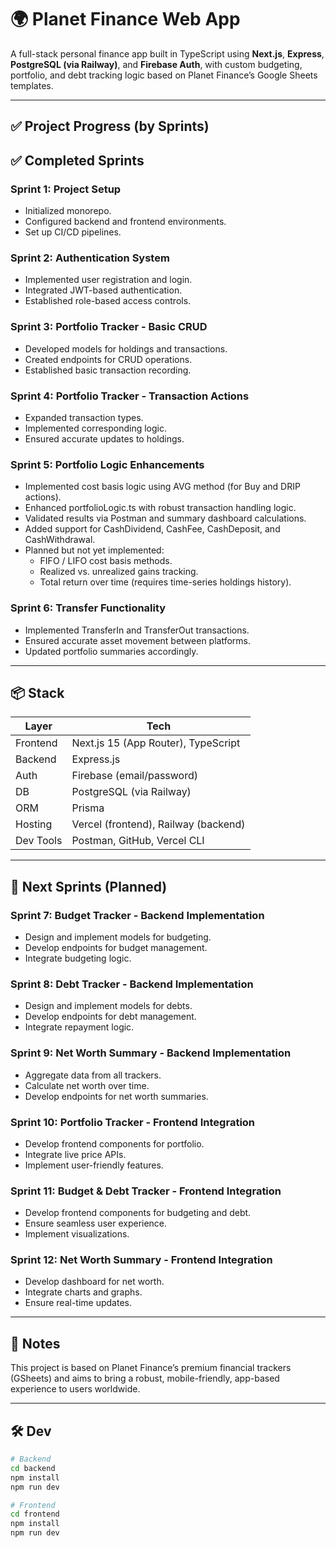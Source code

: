 # 🌍 Planet Finance Web App

A full-stack personal finance app built in TypeScript using **Next.js**, **Express**, **PostgreSQL (via Railway)**, and **Firebase Auth**, with custom budgeting, portfolio, and debt tracking logic based on Planet Finance’s Google Sheets templates.

---

## ✅ Project Progress (by Sprints)

## ✅ Completed Sprints

### Sprint 1: Project Setup
- Initialized monorepo.
- Configured backend and frontend environments.
- Set up CI/CD pipelines.

### Sprint 2: Authentication System
- Implemented user registration and login.
- Integrated JWT-based authentication.
- Established role-based access controls.

### Sprint 3: Portfolio Tracker - Basic CRUD
- Developed models for holdings and transactions.
- Created endpoints for CRUD operations.
- Established basic transaction recording.

### Sprint 4: Portfolio Tracker - Transaction Actions
- Expanded transaction types.
- Implemented corresponding logic.
- Ensured accurate updates to holdings.

### Sprint 5: Portfolio Logic Enhancements
- Implemented cost basis logic using AVG method (for Buy and DRIP actions).
- Enhanced portfolioLogic.ts with robust transaction handling logic.
- Validated results via Postman and summary dashboard calculations.
- Added support for CashDividend, CashFee, CashDeposit, and CashWithdrawal.
- Planned but not yet implemented:
  - FIFO / LIFO cost basis methods.
  - Realized vs. unrealized gains tracking.
  - Total return over time (requires time-series holdings history).

### Sprint 6: Transfer Functionality
- Implemented TransferIn and TransferOut transactions.
- Ensured accurate asset movement between platforms.
- Updated portfolio summaries accordingly.

---

## 📦 Stack

| Layer         | Tech                             |
|---------------|----------------------------------|
| Frontend      | Next.js 15 (App Router), TypeScript |
| Backend       | Express.js                       |
| Auth          | Firebase (email/password)        |
| DB            | PostgreSQL (via Railway)         |
| ORM           | Prisma                           |
| Hosting       | Vercel (frontend), Railway (backend) |
| Dev Tools     | Postman, GitHub, Vercel CLI      |

---

## 📌 Next Sprints (Planned)

### Sprint 7: Budget Tracker - Backend Implementation
- Design and implement models for budgeting.
- Develop endpoints for budget management.
- Integrate budgeting logic.

### Sprint 8: Debt Tracker - Backend Implementation
- Design and implement models for debts.
- Develop endpoints for debt management.
- Integrate repayment logic.

### Sprint 9: Net Worth Summary - Backend Implementation
- Aggregate data from all trackers.
- Calculate net worth over time.
- Develop endpoints for net worth summaries.

### Sprint 10: Portfolio Tracker - Frontend Integration
- Develop frontend components for portfolio.
- Integrate live price APIs.
- Implement user-friendly features.

### Sprint 11: Budget & Debt Tracker - Frontend Integration
- Develop frontend components for budgeting and debt.
- Ensure seamless user experience.
- Implement visualizations.

### Sprint 12: Net Worth Summary - Frontend Integration
- Develop dashboard for net worth.
- Integrate charts and graphs.
- Ensure real-time updates.

---

## 🧠 Notes

This project is based on Planet Finance’s premium financial trackers (GSheets) and aims to bring a robust, mobile-friendly, app-based experience to users worldwide.

---

## 🛠 Dev

```bash
# Backend
cd backend
npm install
npm run dev

# Frontend
cd frontend
npm install
npm run dev
